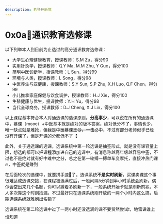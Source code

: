 ```yaml
---
description: 老登开新坑
---
```


# 0x0a🐀通识教育选修课

以下列举本人到目前为止选过的高分通识教育选修课：

* 大学生心理健康教育，授课教师：S.M Zu，得分90
* 实用针灸学，授课教师：Q.Y Ma, M.M Zhu, Y Guo，得分100
* 简明中医诊断学，授课教师：L Sun，得分99
* 环境与人类，授课教师：L Song，得分98
* 中医养生与亚健康，授课教师：S.Y Sun, S.P Zhu, X.H Luo, Q.F Chen，得分99
* 小儿推拿家庭保健与饮食调护，授课教师：H.J Xie，得分100
* 生殖健康与优生，授课教师：Y.H Yu，得分98
* 当代全球商务，授课教师：D.J Cheng, X.J Lin，得分100

以上课程基本符合本人对通选课的选课原则，**分高事少**，可以说在所有的通选课中，慕课（mooc）+中医基本就是绝对的版本答案，绝对低分不了，事情也少，唯一缺点就是难抢，~~但我是中医慕课王😋，一击必中~~，不过有部分老师似乎已经没有开课了，但是开课的分都低不了【

此外，关于通选课的选课，选课系统中第一轮选课是抽签形式，就是没有课容量上限，想选的都可以把课程添加进自己的选课中，有消息称越高年级越容易中签，不过也不是绝对就有好中难中之分，总之在第一轮搏一搏单车变摩托，直接冲热门课🔥，中签就是赚到

在后面轮次的选课中，就要拼手速👋了。选课系统**不是实时刷新**，买课卖课这个事很难达成选课交接，在课程被选满过后，一般间隔5分钟到半小时系统会刷新，偶尔会空出来几个名额，你可以蹲着多刷新一下，一般系统开始卡就是刷新前兆，本人多次靠这个时刻捡漏。不过最好只在选课系统刚开放的一两个小时内这么搞，后期选课系统就难刷出名额了

选课系统在第二轮选课中过了一两小时还没选满的课不要贸然尝试❗，地雷课谁上谁知道
